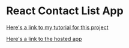 # React Contact List App

[Here's a link to my tutorial for this project](https://youtu.be/3g42k_JVqI4)

[Here's a link to the hosted app](https://rclist.netlify.app/)
